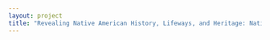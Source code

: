 ```yaml
--- 
layout: project 
title: "Revealing Native American History, Lifeways, and Heritage: National Museum of the American Indian Photo and Media Archives Cataloging Project" 
---
```




